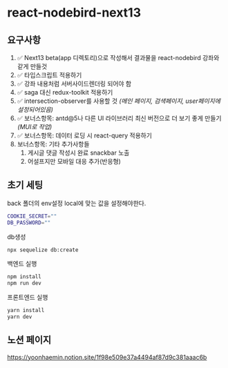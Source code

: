 # react-nodebird-next13







## 요구사항

1. ✅ Next13 beta(app 디렉토리)으로 작성해서 결과물을 react-nodebird 강좌와 같게 만들것
2. ✅ 타입스크립트 적용하기
3. ✅ 강좌 내용처럼 서버사이드렌더링 되어야 함
4. ✅ saga 대신 redux-toolkit 적용하기
5. ✅ intersection-observer를 사용할 것  *(메인 페이지, 검색페이지, user페이지에 설정되어있음)*
6. ✅ 보너스항목: antd@5나 다른 UI 라이브러리 최신 버전으로 더 보기 좋게 만들기 *(MUI로 작업)*
7. ✅ 보너스항목: 데이터 로딩 시 react-query 적용하기
8. 보너스항목: 기타 추가사항들
   1. 게시글 댓글 작성시 완료 snackbar 노출
   2. 어설프지만 모바일 대응 추가(반응형)





## 초기 세팅

back 폴더의 env설정 local에 맞는 값을 설정해야한다.

```bash
COOKIE_SECRET=""
DB_PASSWORD=""
```

db생성

```bash
npx sequelize db:create
```

백엔드 실행

```bash
npm install
npm run dev
```

프론트엔드 실행

```bash
yarn install
yarn dev
```





## 노션 페이지

https://yoonhaemin.notion.site/1f98e509e37a4494af87d9c381aaac6b





